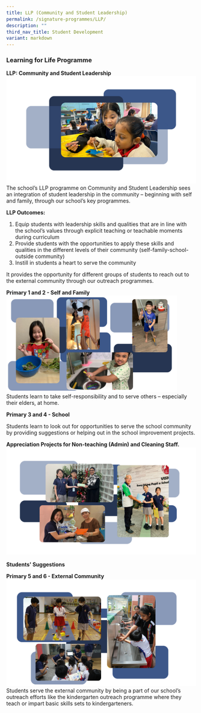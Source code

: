 ```yaml
---
title: LLP (Community and Student Leadership)
permalink: /signature-programmes/LLP/
description: ""
third_nav_title: Student Development
variant: markdown
---
```

### Learning for Life Programme

**LLP: Community and Student Leadership**
<img src="/images/17.png">
The school’s LLP programme on Community and Student Leadership sees an integration of student leadership in the community – beginning with self and family, through our school’s key programmes.



**LLP Outcomes:**

1.  Equip students with leadership skills and qualities that are in line with the school’s values through explicit teaching or teachable moments during curriculum
2.  Provide students with the opportunities to apply these skills and qualities in the different levels of their community (self-family-school-outside community)
3.  Instill in students a heart to serve the community

It provides the opportunity for different groups of students to reach out to the external community through our outreach programmes.

**Primary 1 and 2 - Self and Family**
<img style="width:90%" src="/images/20.png">
Students learn to take self-responsibility and to serve others – especially their elders, at home.



**Primary 3 and 4 - School**

Students learn to look out for opportunities to serve the school community by providing suggestions or helping out in the school improvement projects.


**Appreciation Projects for Non-teaching (Admin) and Cleaning Staff.**
<img src="/images/Our%20Experiences/Student%20Development/LLP_Non_teaching_staff.png">

**Students' Suggestions**

**Primary 5 and 6 - External Community**
<img src="/images/19.png">
Students serve the external community by being a part of our school’s outreach efforts like the kindergarten outreach programme where they teach or impart basic skills sets to kindergarteners.